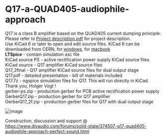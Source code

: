 # Q17-a-QUAD405-audiophile-approach
Q17 is a class B amplifier based on the QUAD405 current dumping principle.<br>
Please refer to <a href="https://github.com/tvicol/Q17-a-QUAD405-audiophile-approach/blob/main/Project%20description.pdf">Project description.pdf</a> for project description.<br>
Use KiCad 6 or later to open and edit source files.  KiCad 6 can be downloaded from CERN, for <a href="https://kicad-downloads.s3.cern.ch/index.html?prefix=windows/stable/">windows</a>, for <a href="https://kicad-downloads.s3.cern.ch/index.html?prefix=osx/stable/">macbook</a><br>
<b>LTSpice</b> - contain simulation asc file<br>
KiCad source PS - active rectification power supply KiCad source files<br>
KiCad source - Q17 amplifier KiCad source files<br>
Q17_2final - Q17 amplifier KiCad source files for dual output stage<br>
Q17.pdf - detailed presentation - bill of materials included<br>
Q17.7z - ngspice simulation files for Q17. This will run directly in KiCad. Thank you, Holger Vogt !<br>
gerber-ps.zip - production gerber for PCB active rectification power supply<br>
GerberQ17.zip - production gerber for Q17 amplifier<br>
GerberQ17_2f.zip - production gerber files for Q17 with dual output stage<br>

![image](https://user-images.githubusercontent.com/22703498/159252259-ddfc39c3-7433-49f7-a285-d0a09331d218.png)

Construction, discussion and support @ https://www.diyaudio.com/forums/solid-state/374507-q17-quad405-audiophile-approach-perfect-sound.html
